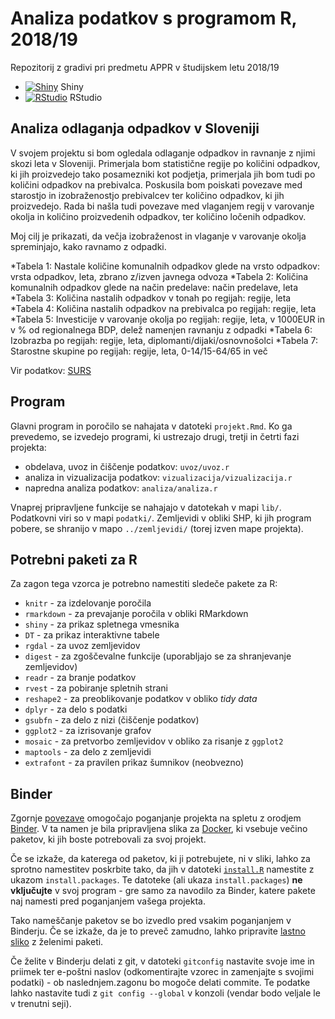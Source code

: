 # Analiza podatkov s programom R, 2018/19

Repozitorij z gradivi pri predmetu APPR v študijskem letu 2018/19

* [![Shiny](http://mybinder.org/badge.svg)](http://beta.mybinder.org/v2/gh/PrelogSasa/APPR-2018-19/master?urlpath=shiny/APPR-2018-19/projekt.Rmd) Shiny
* [![RStudio](http://mybinder.org/badge.svg)](http://beta.mybinder.org/v2/gh/PrelogSasa/APPR-2018-19/master?urlpath=rstudio) RStudio

## Analiza odlaganja odpadkov v Sloveniji

V svojem projektu si bom ogledala odlaganje odpadkov in ravnanje z njimi skozi leta v Sloveniji. Primerjala bom statistične regije po količini odpadkov, ki jih proizvedejo tako posamezniki kot podjetja, primerjala jih bom tudi po količini odpadkov na prebivalca. Poskusila bom poiskati povezave med starostjo in izobraženostjo prebivalcev ter količino odpadkov, ki jih proizvedejo. Rada bi našla tudi povezave med vlaganjem regij v varovanje okolja in količino proizvedenih odpadkov, ter količino ločenih odpadkov.

Moj cilj je prikazati, da večja izobraženost in vlaganje v varovanje okolja spreminjajo, kako ravnamo z odpadki.

*Tabela 1: Nastale količine komunalnih odpadkov glede na vrsto odpadkov: vrsta odpadkov, leta, zbrano z/izven javnega odvoza
*Tabela 2: Količina komunalnih odpadkov glede na način predelave: način predelave, leta
*Tabela 3: Količina nastalih odpadkov v tonah po regijah: regije, leta
*Tabela 4: Količina nastalih odpadkov na prebivalca po regijah: regije, leta
*Tabela 5: Investicije v varovanje okolja po regijah: regije, leta, v 1000EUR in v % od regionalnega BDP, delež namenjen ravnanju z odpadki
*Tabela 6: Izobrazba po regijah: regije, leta, diplomanti/dijaki/osnovnošolci
*Tabela 7: Starostne skupine po regijah: regije, leta, 0-14/15-64/65 in več

Vir podatkov: [SURS](https://pxweb.stat.si/pxweb/Database/Okolje/Okolje.asp)

## Program

Glavni program in poročilo se nahajata v datoteki `projekt.Rmd`.
Ko ga prevedemo, se izvedejo programi, ki ustrezajo drugi, tretji in četrti fazi projekta:

* obdelava, uvoz in čiščenje podatkov: `uvoz/uvoz.r`
* analiza in vizualizacija podatkov: `vizualizacija/vizualizacija.r`
* napredna analiza podatkov: `analiza/analiza.r`

Vnaprej pripravljene funkcije se nahajajo v datotekah v mapi `lib/`.
Podatkovni viri so v mapi `podatki/`.
Zemljevidi v obliki SHP, ki jih program pobere,
se shranijo v mapo `../zemljevidi/` (torej izven mape projekta).

## Potrebni paketi za R

Za zagon tega vzorca je potrebno namestiti sledeče pakete za R:

* `knitr` - za izdelovanje poročila
* `rmarkdown` - za prevajanje poročila v obliki RMarkdown
* `shiny` - za prikaz spletnega vmesnika
* `DT` - za prikaz interaktivne tabele
* `rgdal` - za uvoz zemljevidov
* `digest` - za zgoščevalne funkcije (uporabljajo se za shranjevanje zemljevidov)
* `readr` - za branje podatkov
* `rvest` - za pobiranje spletnih strani
* `reshape2` - za preoblikovanje podatkov v obliko *tidy data*
* `dplyr` - za delo s podatki
* `gsubfn` - za delo z nizi (čiščenje podatkov)
* `ggplot2` - za izrisovanje grafov
* `mosaic` - za pretvorbo zemljevidov v obliko za risanje z `ggplot2`
* `maptools` - za delo z zemljevidi
* `extrafont` - za pravilen prikaz šumnikov (neobvezno)

## Binder

Zgornje [povezave](#analiza-podatkov-s-programom-r-201819)
omogočajo poganjanje projekta na spletu z orodjem [Binder](https://mybinder.org/).
V ta namen je bila pripravljena slika za [Docker](https://www.docker.com/),
ki vsebuje večino paketov, ki jih boste potrebovali za svoj projekt.

Če se izkaže, da katerega od paketov, ki ji potrebujete, ni v sliki,
lahko za sprotno namestitev poskrbite tako,
da jih v datoteki [`install.R`](install.R) namestite z ukazom `install.packages`.
Te datoteke (ali ukaza `install.packages`) **ne vključujte** v svoj program -
gre samo za navodilo za Binder, katere pakete naj namesti pred poganjanjem vašega projekta.

Tako nameščanje paketov se bo izvedlo pred vsakim poganjanjem v Binderju.
Če se izkaže, da je to preveč zamudno,
lahko pripravite [lastno sliko](https://github.com/jaanos/APPR-docker) z želenimi paketi.

Če želite v Binderju delati z git,
v datoteki `gitconfig` nastavite svoje ime in priimek ter e-poštni naslov
(odkomentirajte vzorec in zamenjajte s svojimi podatki) -
ob naslednjem.zagonu bo mogoče delati commite.
Te podatke lahko nastavite tudi z `git config --global` v konzoli
(vendar bodo veljale le v trenutni seji).
